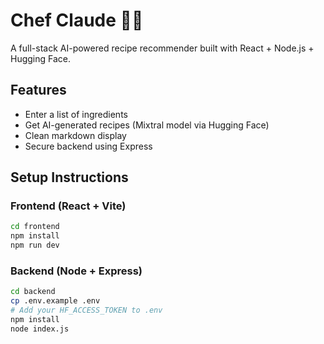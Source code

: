 # Chef Claude 🧑‍🍳

A full-stack AI-powered recipe recommender built with React + Node.js + Hugging Face.

## Features

- Enter a list of ingredients
- Get AI-generated recipes (Mixtral model via Hugging Face)
- Clean markdown display
- Secure backend using Express

## Setup Instructions

### Frontend (React + Vite)
```bash
cd frontend
npm install
npm run dev
```

### Backend (Node + Express)
```bash
cd backend
cp .env.example .env
# Add your HF_ACCESS_TOKEN to .env
npm install
node index.js
```